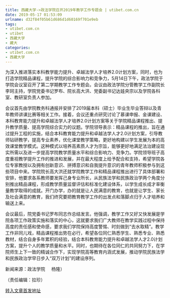```yaml
---
title: 西藏大学->政法学院召开2019年教学工作专题会 | utibet.com.cn
date: 2019-05-17 01:53:09
urlname: d32f84f05b61d686d1d60169f701e9eb
tags: 
- utibet.com.cn
- utibet
- 西藏大学
- 藏大
categories:
- utibet.com.cn
- 西藏大学
---
```



为深入推进落实本科教学能力提升、卓越法学人才培养2.0计划方案，同时，也为打造学院精品课程，提升学院的综合影响力和竞争力，5月14日下午，政法学院于学院会议室召开了第二学期教学工作专题会。会议由政法学院分管教学工作副院长李珂主持，学院党委书记罗布、院长高大洪、党委副书记达娃央宗以及学院各科室、教研室负责人参加。

会议首先由学院教务科通报并安排了2019届本科（硕士）毕业生毕业答辩以及青年教师讲课比赛等相关工作。接着，会议还重点研究讨论了慕课申报、金课建设、本科教育能力提升和卓越法学人才培养2.0计划方案等关于学院精品课程推出、提升教学质量、提高学院综合实力的议题。学院领导表示：精品课程的推出，旨在通过提升工程的实施，结合本科教育能力提升和卓越法学人才2.0计划方案，引导教师钻研教学，提高专业素养，优化课堂教学策略，更好地构建以学生发展为本的高效课堂教学模式。这种模式以培养高素质人才为宗旨，能够更好地满足法治建设现实所需以及进一步提高学院教学质量水平和综合影响力、竞争力。学院领导班子高度重视教学提升工作的推进和发展，并在最大程度上给予配合和支持，希望学院各位专家教授以及拥有创新意识、拼搏意识和自我提升意识的青年教师积极参与到这些项目中来。学院院长高大洪还就学院教学工作和精品课程推出进行了具体部署和安排，他要求各系教师要发挥己身专业所长，从民族法学和民族政治学两个角度分别推出精品课程，形成教学质量监督评估和标准化建设体系，以学生成长成才率衡量教学取得的成就。开门办学，办的就是让人民满意的教育，也就是让学生、家长及社会满意的教育，我们终究要把教育教学工作的出发点和落脚点归于人才培养和输送上来。

会议最后，院党委书记罗布同志作总结发言。他强调，教学工作又好又快发展是学院各项工作政策实施和落实的中心，这就要求我们广大教师在教学实践过程中保持高度的责任感和使命感，要求我们学院保持高度警惕、时刻做到“去水取精”。教学工作非同儿戏，精品课程推出势在必行，希望各位同仁熟悉学生、熟悉专业、熟悉教材，结合自身多年累积的经验，结合本科教育能力提升和卓越法学人才2.0计划方案，提升个人的教学质量和水平。同时，也期待在各位同仁的共同努力下，在学院师生上下一致的精诚合作下，实现学院高等教育内涵式发展，推动学院民族法学和民族政治学早日步入“双万计划”的建设序列。

新闻来源：政法学院     杨隆）

（责任编辑：拉珍）





[转入文章首发地址](http://www.utibet.edu.cn/news/article_3_5_14950.html)